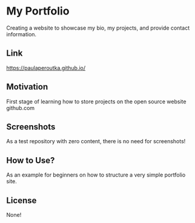 # My Portfolio
Creating a website to showcase my bio, my projects, and provide contact information. 

## Link
https://paulaperoutka.github.io/

## Motivation
First stage of learning how to store projects on the open source website github.com

## Screenshots
As a test repository with zero content, there is no need for screenshots!

## How to Use?
As an example for beginners on how to structure a very simple portfolio site.

## License
None!








